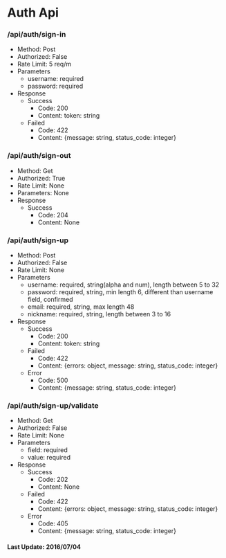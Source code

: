 # Auth Api

### /api/auth/sign-in

- Method: Post
- Authorized: False
- Rate Limit: 5 req/m
- Parameters
  - username: required
  - password: required
- Response
  - Success
    - Code: 200
    - Content: token: string
  - Failed
    - Code: 422
    - Content: {message: string, status_code: integer}
    
### /api/auth/sign-out

- Method: Get
- Authorized: True
- Rate Limit: None
- Parameters: None
- Response
  - Success
    - Code: 204
    - Content: None
    
### /api/auth/sign-up

- Method: Post
- Authorized: False
- Rate Limit: None
- Parameters
  - username: required, string(alpha and num), length between 5 to 32
  - password: required, string, min length 6, different than username field, confirmed
  - email: required, string, max length 48
  - nickname: required, string, length between 3 to 16
- Response
  - Success
    - Code: 200
    - Content: token: string
  - Failed
    - Code: 422
    - Content: {errors: object, message: string, status_code: integer}
  - Error
    - Code: 500
    - Content: {message: string, status_code: integer}

### /api/auth/sign-up/validate

- Method: Get
- Authorized: False
- Rate Limit: None
- Parameters
  - field: required
  - value: required
- Response
  - Success
    - Code: 202
    - Content: None
  - Failed
    - Code: 422
    - Content: {errors: object, message: string, status_code: integer}
  - Error
    - Code: 405
    - Content: {message: string, status_code: integer}

#### Last Update: 2016/07/04
